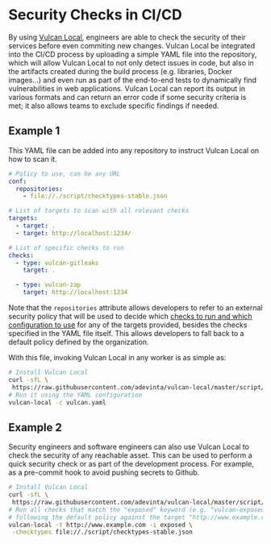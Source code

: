 # Security Checks in CI/CD

By using [Vulcan Local](https://github.com/adevinta/vulcan-local/), engineers are able to check the security of their services before even commiting new changes. Vulcan Local be integrated into the CI/CD process by uploading a simple YAML file into the repository, which will allow Vulcan Local to not only detect issues in code, but also in the artifacts created during the build process (e.g. libraries, Docker images...) and even run as part of the end-to-end tests to dynamically find vulnerabilities in web applications. Vulcan Local can report its output in various formats and can return an error code if some security criteria is met; it also allows teams to exclude specific findings if needed.

## Example 1

This YAML file can be added into any repository to instruct Vulcan Local on how to scan it.

```yaml
# Policy to use, can be any URL
conf:
  repositories:
    - file://./script/checktypes-stable.json

# List of targets to scan with all relevant checks
targets:
  - target: .
  - target: http://localhost:1234/

# List of specific checks to run
checks:
  - type: vulcan-gitleaks
    target: .

  - type: vulcan-zap
    target: http://localhost:1234
```

Note that the `repositories` attribute allows developers to refer to an external security policy that will be used to decide which [checks to run and which configuration to use](https://github.com/adevinta/vulcan-local/blob/master/script/checktypes-stable.json) for any of the targets provided, besides the checks specified in the YAML file itself. This allows developers to fall back to a default policy defined by the organization.

With this file, invoking Vulcan Local in any worker is as simple as:

```bash
# Install Vulcan Local
curl -sfL \
 https://raw.githubusercontent.com/adevinta/vulcan-local/master/script/get | sh
# Run it using the YAML configuration
vulcan-local -c vulcan.yaml
```

## Example 2

Security engineers and software engineers can also use Vulcan Local to check the security of any reachable asset. This can be used to perform a quick security check or as part of the development process. For example, as a pre-commit hook to avoid pushing secrets to Github.

```bash
# Install Vulcan Local
curl -sfL \
 https://raw.githubusercontent.com/adevinta/vulcan-local/master/script/get | sh
# Run all checks that match the "exposed" keyword (e.g. "vulcan-exposed-ftp")
# following the default policy against the target "http://www.example.com".
vulcan-local -t http://www.example.com -i exposed \
 -checktypes file://./script/checktypes-stable.json
```
